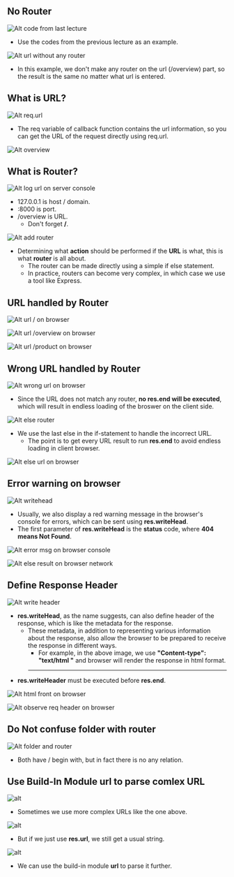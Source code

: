## **No Router**

![Alt code from last lecture ](pic/bandicam%202022-09-27%2017-03-00-121.jpg)

- Use the codes from the previous lecture as an example.

![Alt url without any router ](pic/bandicam%202022-09-27%2017-03-18-077.jpg)

- In this example, we don't make any router on the url (/overview) part, so the result is the same no matter what url is entered.

## **What is URL?**

![Alt req.url ](pic/bandicam%202022-09-27%2017-06-35-094.jpg)

- The req variable of callback function contains the url information, so you can get the URL of the request directly using req.url.

![Alt overview ](pic/bandicam%202022-09-27%2017-07-10-616.jpg)

## **What is Router?**

![Alt log url on server console ](pic/bandicam%202022-09-27%2017-07-37-988.jpg)

- 127.0.0.1 is host / domain.
- :8000 is port.
- /overview is URL.
  - Don't forget **/**.

![Alt add router ](pic/bandicam%202022-09-27%2017-13-18-226.jpg)

- Determining what **action** should be performed if the **URL** is what, this is what **router** is all about.
  - The router can be made directly using a simple if else statement.
  - In practice, routers can become very complex, in which case we use a tool like Express.

## **URL handled by Router**

![Alt url / on browser ](pic/bandicam%202022-09-27%2017-14-47-622.jpg)

![Alt url /overview on browser ](pic/bandicam%202022-09-27%2017-14-53-541.jpg)

![Alt url /product on browser ](pic/bandicam%202022-09-27%2017-14-58-746.jpg)

## **Wrong URL handled by Router**

![Alt wrong url on browser ](pic/bandicam%202022-09-27%2017-16-51-801.jpg)

- Since the URL does not match any router, **no res.end will be executed**, which will result in endless loading of the broswer on the client side.

![Alt else router ](pic/bandicam%202022-09-27%2017-17-57-811.jpg)

- We use the last else in the if-statement to handle the incorrect URL.
  - The point is to get every URL result to run **res.end** to avoid endless loading in client browser.

![Alt else url on browser ](pic/bandicam%202022-09-27%2017-18-49-935.jpg)

## **Error warning on browser**

![Alt writehead ](pic/bandicam%202022-09-27%2017-21-07-937.jpg)

- Usually, we also display a red warning message in the browser's console for errors, which can be sent using **res.writeHead**.
- The first parameter of **res.writeHead** is the **status** code, where **404 means Not Found**.

![Alt error msg on browser console ](pic/bandicam%202022-09-27%2017-21-27-967.jpg)

![Alt else result on browser network ](pic/bandicam%202022-09-27%2017-22-58-295.jpg)

## **Define Response Header**

![Alt write header ](pic/bandicam%202022-09-27%2017-27-36-667.jpg)

- **res.writeHead**, as the name suggests, can also define header of the response, which is like the metadata for the response.
  - These metadata, in addition to representing various information about the response, also allow the browser to be prepared to receive the response in different ways.
    - For example, in the above image, we use **"Content-type": "text/html "** and browser will render the response in html format.
    ***
- **res.writeHeader** must be executed before **res.end**.

![Alt html front on browser ](pic/bandicam%202022-09-27%2017-28-40-842.jpg)

![Alt observe req header on browser ](pic/bandicam%202022-09-27%2017-29-14-801.jpg)

## **Do Not confuse folder with router**

![Alt folder and router ](pic/bandicam%202022-09-27%2017-31-35-426.jpg)

- Both have / begin with, but in fact there is no any relation.

## **Use Build-In Module url to parse comlex URL**

![alt](pic/bandicam%202022-09-28%2002-09-20-438.jpg)

- Sometimes we use more complex URLs like the one above.

![alt](pic/bandicam%202022-09-28%2002-10-06-845.jpg)

- But if we just use **res.url**, we still get a usual string.

![alt](pic/bandicam%202022-09-28%2002-12-12-054.jpg)

- We can use the build-in module **url** to parse it further.
